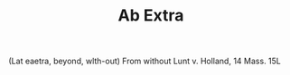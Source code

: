 ---
title: Ab Extra
letter: A
permalink: "/definitions/ab-extra.html"
body: "(Lat eaetra, beyond, wlth-out) From without Lunt v. Holland, 14 Mass. 15L"
published_at: '2018-07-07'
layout: post
---